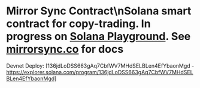 # Mirror Sync Contract\nSolana smart contract for copy-trading. In progress on [Solana Playground](https://beta.solpg.io). See [mirrorsync.co](link) for docs
Devnet Deploy: [136jdLoDSS663gAq7CbfWV7MHdSELBLen4EfYbaonMgd - https://explorer.solana.com/program/136jdLoDSS663gAq7CbfWV7MHdSELBLen4EfYbaonMgd]
